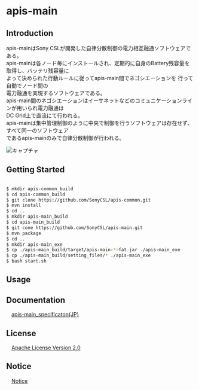# apis-main

## Introduction
apis-mainはSony CSLが開発した自律分散制御の電力相互融通ソフトウェアである。    
apis-mainは各ノード毎にインストールされ、定期的に自身のBattery残容量を取得し、バッテリ残容量に  
よって決められた行動ルールに従ってapis-main間でネゴシエーションを  行って自動でノード間の  
電力融通を実現するソフトウェアである。  
apis-main間のネゴシエーションはイーサネットなどのコミュニケーションラインが用いられ電力融通は  
DC Grid上で直流にて行われる。  
apis-mainは集中管理制御のように中央で制御を行うソフトウェアは存在せず、すべて同一のソフトウェア  
であるapis-mainのみで自律分散制御が行われる。  

![キャプチャ](https://user-images.githubusercontent.com/71874910/94899039-87ea0600-04cd-11eb-96a0-afa5466b3742.PNG)

## Getting Started
```bash

$ mkdir apis-common_build
$ cd apis-common_build
$ git clone https://github.com/SonyCSL/apis-common.git
$ mvn install
$ cd ..
$ mkdir apis-main_build
$ cd apis-main_build
$ git cone https://github.com/SonyCSL/apis-main.git
$ mvn package
$ cd ..
$ mkdir apis-main_exe
$ cp ./apis-main_build/target/apis-main-*-fat.jar ./apis-main_exe
$ cp ./apis-main_build/setting_files/* ./apis-main_exe
$ bash start.sh

```

## Usage


## Documentation
&emsp;[apis-main_specificaton(JP)](https://github.com/oes-github/apis-main/blob/master/doc/jp/apis-main_specification.md)


## License
&emsp;[Apache License Version 2.0](https://github.com/oes-github/apis-main/blob/master/LICENSE)


## Notice
&emsp;[Notice](https://github.com/oes-github/apis-main/blob/master/NOTICE.md)
